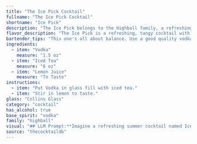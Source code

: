 ```yaml
---
title: "The Ice Pick Cocktail"
fullname: "The Ice Pick Cocktail"
shortname: "Ice Pick"
description: "The Ice Pick belongs to the Highball family, a refreshing mix of spirits, mixers, and ice. Its origins are likely modern, born from the desire for a simple, cool, and invigorating drink using readily available ingredients. "
flavor_description: "The Ice Pick is a refreshing, tangy cocktail with a clean, crisp finish. The vodka provides a smooth base, while the iced tea lends a subtle sweetness and earthy notes. Lemon juice brightens the profile, adding a tartness that balances the sweetness and adds a hint of citrus. The overall effect is a light, refreshing drink that's perfect for a warm day. "
bartender_tips: "This one's all about balance. Use a good quality vodka and fresh lemon juice for the best flavor.  Don't overpower the tea with too much lemon. Start with a 1:1 ratio of iced tea to vodka, then add lemon juice to taste.  Shake with ice for a frosty, refreshing drink. If you're feeling fancy, rim the glass with sugar before pouring. "
ingredients:
  - item: "Vodka"
    measure: "1.5 oz"
  - item: "Iced Tea"
    measure: "6 oz"
  - item: "Lemon Juice"
    measure: "To Taste"
instructions:
  - item: "Put Vodka in glass fill with iced tea."
  - item: "Stir in lemon to taste."
glass: "Collins Glass"
category: "cocktail"
has_alcohol: true
base_spirit: "vodka"
family: "highball"
visual: "## LLM Prompt:**Imagine a refreshing summer cocktail named Ice Pick. It's a visually appealing blend of:*** **Vodka:** Clear and crisp, shimmering with a slight icy sheen.* **Iced Tea:**  A deep, amber hue, with subtle hints of gold depending on the tea used.* **Lemon Juice:**  A vibrant yellow, adding a touch of acidity and freshness.**Describe the appearance of the Ice Pick cocktail. Consider the following:*** **Color:**  Is it a uniform blend, or does it have layers?* **Clarity:**  Is it crystal clear, or slightly cloudy?* **Texture:**  Is it smooth or does it have a slight fizz?* **Garnish:**  What could enhance its visual appeal? (e.g., lemon wedge, sprig of mint)**Please provide a detailed description of the cocktail's appearance, incorporating sensory details and evocative language. For example, The Ice Pick shimmers with a pale gold hue, its clarity mirroring the glistening ice cubes, while a delicate lemon twist adds a touch of vibrancy.** "
source: "thecocktaildb"
---
```



